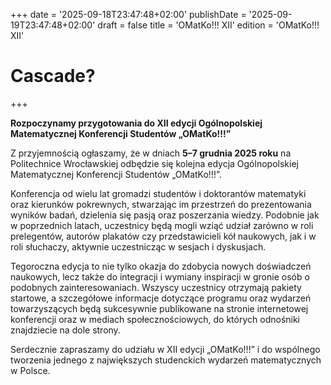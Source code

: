 +++
date = '2025-09-18T23:47:48+02:00'
publishDate = '2025-09-19T23:47:48+02:00'
draft = false
title = 'OMatKo!!! XII'
edition = 'OMatKo!!! XII'
# Cascade?
+++

**Rozpoczynamy przygotowania do XII edycji Ogólnopolskiej Matematycznej Konferencji Studentów „OMatKo!!!”**

Z przyjemnością ogłaszamy, że w dniach **5–7 grudnia 2025 roku** na Politechnice Wrocławskiej odbędzie się kolejna edycja Ogólnopolskiej Matematycznej Konferencji Studentów „OMatKo!!!”.

Konferencja od wielu lat gromadzi studentów i doktorantów matematyki oraz kierunków pokrewnych, stwarzając im przestrzeń do prezentowania wyników badań, dzielenia się pasją oraz poszerzania wiedzy. Podobnie jak w poprzednich latach, uczestnicy będą mogli wziąć udział zarówno w roli prelegentów, autorów plakatów czy przedstawicieli kół naukowych, jak i w roli słuchaczy, aktywnie uczestnicząc w sesjach i dyskusjach.

Tegoroczna edycja to nie tylko okazja do zdobycia nowych doświadczeń naukowych, lecz także do integracji i wymiany inspiracji w gronie osób o podobnych zainteresowaniach. Wszyscy uczestnicy otrzymają pakiety startowe, a szczegółowe informacje dotyczące programu oraz wydarzeń towarzyszących będą sukcesywnie publikowane na stronie internetowej konferencji oraz w mediach społecznościowych, do których odnośniki znajdziecie na dole strony.

Serdecznie zapraszamy do udziału w XII edycji „OMatKo!!!” i do wspólnego tworzenia jednego z największych studenckich wydarzeń matematycznych w Polsce.
